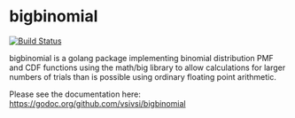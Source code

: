 # bigbinomial

[![Build Status](https://travis-ci.org/vsivsi/bigbinomial.svg?branch=master)](https://travis-ci.org/vsivsi/bigbinomial)

bigbinomial is a golang package implementing binomial distribution PMF and CDF functions using the math/big library to allow calculations for larger numbers of trials than is possible using ordinary floating point arithmetic.

Please see the documentation here: https://godoc.org/github.com/vsivsi/bigbinomial